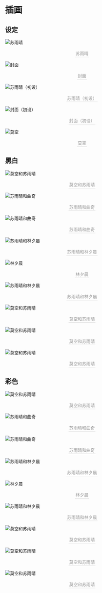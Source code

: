 # 插画

## 设定

![苏雨晴](illustrations/SuYuqing.png)

<center>
    <div style="color:orange; border-bottom: 1px solid #d9d9d9;
    display: inline-block;
    color: #999;
    padding: 2px;">苏雨晴</div>
   <br>
</center>

![封面](illustrations/cover.jpg)

<center>
    <div style="color:orange; border-bottom: 1px solid #d9d9d9;
    display: inline-block;
    color: #999;
    padding: 2px;">封面</div>
   <br>
</center>

![苏雨晴（初设）](illustrations/SuYuqing-first.jpg)

<center>
    <div style="color:orange; border-bottom: 1px solid #d9d9d9;
    display: inline-block;
    color: #999;
    padding: 2px;">苏雨晴（初设）</div>
   <br>
</center>

![封面（初设）](illustrations/cover-first.jpg)

<center>
    <div style="color:orange; border-bottom: 1px solid #d9d9d9;
    display: inline-block;
    color: #999;
    padding: 2px;">封面（初设）</div>
   <br>
</center>

![莫空](illustrations/MoKong.jpg)

<center>
    <div style="color:orange; border-bottom: 1px solid #d9d9d9;
    display: inline-block;
    color: #999;
    padding: 2px;">莫空</div>
   <br>
</center>

## 黑白

![莫空和苏雨晴](illustrations/01.jpg)

<center>
    <div style="color:orange; border-bottom: 1px solid #d9d9d9;
    display: inline-block;
    color: #999;
    padding: 2px;">莫空和苏雨晴</div>
   <br>
</center>

![苏雨晴和曲奇](illustrations/02.jpg)

<center>
    <div style="color:orange; border-bottom: 1px solid #d9d9d9;
    display: inline-block;
    color: #999;
    padding: 2px;">苏雨晴和曲奇</div>
   <br>
</center>

![苏雨晴和曲奇](illustrations/03.jpg)

<center>
    <div style="color:orange; border-bottom: 1px solid #d9d9d9;
    display: inline-block;
    color: #999;
    padding: 2px;">苏雨晴和曲奇</div>
   <br>
</center>

![苏雨晴和林夕晨](illustrations/04.jpg)

<center>
    <div style="color:orange; border-bottom: 1px solid #d9d9d9;
    display: inline-block;
    color: #999;
    padding: 2px;">苏雨晴和林夕晨</div>
   <br>
</center>

![林夕晨](illustrations/05.jpg)

<center>
    <div style="color:orange; border-bottom: 1px solid #d9d9d9;
    display: inline-block;
    color: #999;
    padding: 2px;">林夕晨</div>
   <br>
</center>

![苏雨晴和林夕晨](illustrations/06.jpg)

<center>
    <div style="color:orange; border-bottom: 1px solid #d9d9d9;
    display: inline-block;
    color: #999;
    padding: 2px;">苏雨晴和林夕晨</div>
   <br>
</center>

![莫空和苏雨晴](illustrations/07.jpg)

<center>
    <div style="color:orange; border-bottom: 1px solid #d9d9d9;
    display: inline-block;
    color: #999;
    padding: 2px;">莫空和苏雨晴</div>
   <br>
</center>

![莫空和苏雨晴](illustrations/08.jpg)

<center>
    <div style="color:orange; border-bottom: 1px solid #d9d9d9;
    display: inline-block;
    color: #999;
    padding: 2px;">莫空和苏雨晴</div>
   <br>
</center>

![莫空和苏雨晴](illustrations/09.jpg)

<center>
    <div style="color:orange; border-bottom: 1px solid #d9d9d9;
    display: inline-block;
    color: #999;
    padding: 2px;">莫空和苏雨晴</div>
   <br>
</center>

## 彩色

![莫空和苏雨晴](illustrations/01-color.jpg)

<center>
    <div style="color:orange; border-bottom: 1px solid #d9d9d9;
    display: inline-block;
    color: #999;
    padding: 2px;">莫空和苏雨晴</div>
   <br>
</center>

![苏雨晴和曲奇](illustrations/02-color.jpg)

<center>
    <div style="color:orange; border-bottom: 1px solid #d9d9d9;
    display: inline-block;
    color: #999;
    padding: 2px;">苏雨晴和曲奇</div>
   <br>
</center>

![苏雨晴和曲奇](illustrations/03-color.jpg)

<center>
    <div style="color:orange; border-bottom: 1px solid #d9d9d9;
    display: inline-block;
    color: #999;
    padding: 2px;">苏雨晴和曲奇</div>
   <br>
</center>

![苏雨晴和林夕晨](illustrations/04-color-color.jpg)

<center>
    <div style="color:orange; border-bottom: 1px solid #d9d9d9;
    display: inline-block;
    color: #999;
    padding: 2px;">苏雨晴和林夕晨</div>
   <br>
</center>

![林夕晨](illustrations/05-color.jpg)

<center>
    <div style="color:orange; border-bottom: 1px solid #d9d9d9;
    display: inline-block;
    color: #999;
    padding: 2px;">林夕晨</div>
   <br>
</center>

![苏雨晴和林夕晨](illustrations/06-color.jpg)

<center>
    <div style="color:orange; border-bottom: 1px solid #d9d9d9;
    display: inline-block;
    color: #999;
    padding: 2px;">苏雨晴和林夕晨</div>
   <br>
</center>

![莫空和苏雨晴](illustrations/07-color.jpg)

<center>
    <div style="color:orange; border-bottom: 1px solid #d9d9d9;
    display: inline-block;
    color: #999;
    padding: 2px;">莫空和苏雨晴</div>
   <br>
</center>

![莫空和苏雨晴](illustrations/08-color.jpg)

<center>
    <div style="color:orange; border-bottom: 1px solid #d9d9d9;
    display: inline-block;
    color: #999;
    padding: 2px;">莫空和苏雨晴</div>
   <br>
</center>

![莫空和苏雨晴](illustrations/09-color.jpg)

<center>
    <div style="color:orange; border-bottom: 1px solid #d9d9d9;
    display: inline-block;
    color: #999;
    padding: 2px;">莫空和苏雨晴</div>
   <br>
</center>

